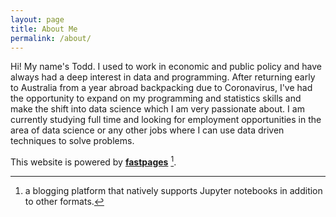 ```yaml
---
layout: page
title: About Me
permalink: /about/
---
```


Hi! My name's Todd. I used to work in economic and public policy and have always had a deep interest in data and programming. After returning early to Australia from a year abroad backpacking due to Coronavirus, I've had the opportunity to expand on my programming and statistics skills and make the shift into data science which I am very passionate about. I am currently studying full time and looking for employment opportunities in the area of data science or any other jobs where I can use data driven techniques to solve problems.

This website is powered by **[fastpages](https://github.com/fastai/fastpages)** [^1].



[^1]:a blogging platform that natively supports Jupyter notebooks in addition to other formats.
